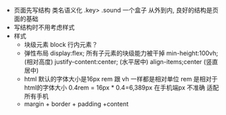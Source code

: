 - 页面先写结构
  类名语义化 .key>  .sound 一个盒子
  从外到内,
  良好的结构是页面的基础
- 写结构时不用考虑样式
- 样式
  - 块级元素  block
    行内元素？
  - 弹性布局
    display:flex;
    所有子元素的块级能力被干掉
    min-height:100vh;  (相对高度)
    justify-content:center;   (水平居中)
    align-items;center  (竖直居中)
  - html 默认的字体大小是16px
    rem 跟 vh 一样都是相对单位
    rem 是相对于html的字体大小
    0.4rem = 16px * 0.4=6,389px
    在手机端px 不准确   适配所有手机
  - margin + border + padding +content
  